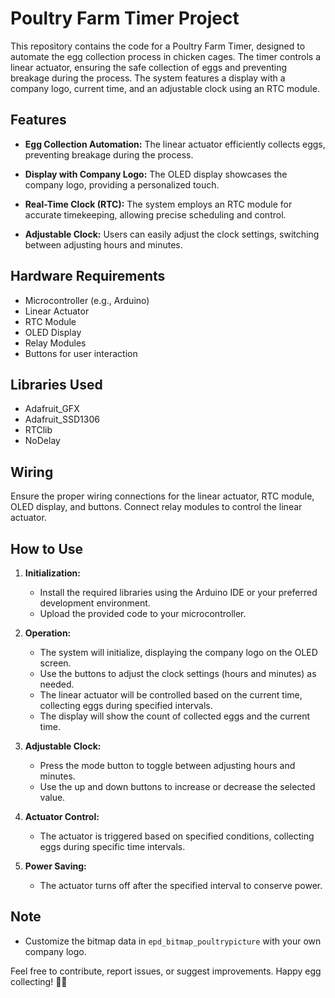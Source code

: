 
# Poultry Farm Timer Project

This repository contains the code for a Poultry Farm Timer, designed to automate the egg collection process in chicken cages. The timer controls a linear actuator, ensuring the safe collection of eggs and preventing breakage during the process. The system features a display with a company logo, current time, and an adjustable clock using an RTC module.

## Features

- **Egg Collection Automation:** The linear actuator efficiently collects eggs, preventing breakage during the process.
  
- **Display with Company Logo:** The OLED display showcases the company logo, providing a personalized touch.

- **Real-Time Clock (RTC):** The system employs an RTC module for accurate timekeeping, allowing precise scheduling and control.

- **Adjustable Clock:** Users can easily adjust the clock settings, switching between adjusting hours and minutes.

## Hardware Requirements

- Microcontroller (e.g., Arduino)
- Linear Actuator
- RTC Module
- OLED Display
- Relay Modules
- Buttons for user interaction

## Libraries Used

- Adafruit_GFX
- Adafruit_SSD1306
- RTClib
- NoDelay

## Wiring

Ensure the proper wiring connections for the linear actuator, RTC module, OLED display, and buttons. Connect relay modules to control the linear actuator.

## How to Use

1. **Initialization:**
   - Install the required libraries using the Arduino IDE or your preferred development environment.
   - Upload the provided code to your microcontroller.

2. **Operation:**
   - The system will initialize, displaying the company logo on the OLED screen.
   - Use the buttons to adjust the clock settings (hours and minutes) as needed.
   - The linear actuator will be controlled based on the current time, collecting eggs during specified intervals.
   - The display will show the count of collected eggs and the current time.

3. **Adjustable Clock:**
   - Press the mode button to toggle between adjusting hours and minutes.
   - Use the up and down buttons to increase or decrease the selected value.

4. **Actuator Control:**
   - The actuator is triggered based on specified conditions, collecting eggs during specific time intervals.

5. **Power Saving:**
   - The actuator turns off after the specified interval to conserve power.

## Note

- Customize the bitmap data in `epd_bitmap_poultrypicture` with your own company logo.

Feel free to contribute, report issues, or suggest improvements. Happy egg collecting! 🐔🥚
